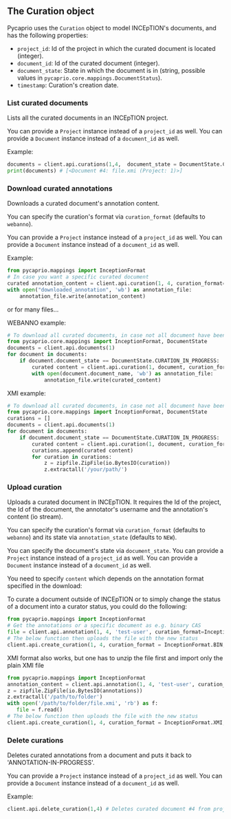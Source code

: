 ## The Curation object

Pycaprio uses the `Curation` object to model INCEpTION's documents, and has the following properties:

* `project_id`: Id of the project in which the curated document is located (integer).
* `document_id`: Id of the curated document (integer).
* `document_state`: State in which the document is in (string, possible values in `pycaprio.core.mappings.DocumentStatus`).
* `timestamp`: Curation's creation date.

### List curated documents
Lists all the curated documents in an INCEpTION project.

You can provide a `Project` instance instead of a `project_id` as well.
You can provide a `Document` instance instead of a `document_id` as well.

Example:
```python
documents = client.api.curations(1,4,  document_state = DocumentState.CURATION_IN_PROGRESS) # Finished curations in project #1
print(documents) # [<Document #4: file.xmi (Project: 1)>]
```

### Download curated annotations
Downloads a curated document's annotation content.

You can specify the curation's format via `curation_format` (defaults to `webanno`).

You can provide a `Project` instance instead of a `project_id` as well.
You can provide a `Document` instance instead of a `document_id` as well.

Example:

```python
from pycaprio.mappings import InceptionFormat
# In case you want a specific curated document
curated annotation_content = client.api.curation(1, 4, curation_format=InceptionFormat.WEBANNO) # Downloads test-user's annotations from document 4 of project 1
with open("downloaded_annotation", 'wb') as annotation_file:
    annotation_file.write(annotation_content)

```
or for many files...

WEBANNO example:
```python
# To download all curated documents, in case not all document have been curated (will cause error), you need to select the ones that have a document_state associated with curation:
from pycaprio.core.mappings import InceptionFormat, DocumentState
documents = client.api.documents(1)
for document in documents:
    if document.document_state == DocumentState.CURATION_IN_PROGRESS:
        curated content = client.api.curation(1, document, curation_format=InceptionFormat.WEBANNO)
        with open(document.document_name, 'wb') as annotation_file:
            annotation_file.write(curated_content)
```


XMI example:
```python
# To download all curated documents, in case not all document have been curated (will cause error), you need to select the ones that have a document_state associated with curation:
from pycaprio.core.mappings import InceptionFormat, DocumentState
curations = []
documents = client.api.documents(1)
for document in documents:
    if document.document_state == DocumentState.CURATION_IN_PROGRESS:
        curated content = client.api.curation(1, document, curation_format=InceptionFormat.XMI)
        curations.append(curated content)
        for curation in curations:
            z = zipfile.ZipFile(io.BytesIO(curation))
            z.extractall('/your/path/')
```


### Upload curation
Uploads a curated document in INCEpTION. It requires the Id of the project, the Id of the document, the annotator's username and the annotation's content (io stream).

You can specify the curation's format via `curation_format` (defaults to `webanno`) and its state via `annotation_state` (defaults to `NEW`).

You can specify the document's state via `document_state`.
You can provide a `Project` instance instead of a `project_id` as well.
You can provide a `Document` instance instead of a `document_id` as well.

You need to specify `content` which depends on the annotation format specified in the download:

To curate a document outside of INCEpTION or to simply change the status of a document into a curator status, you could do the following:

 ```python
from pycaprio.mappings import InceptionFormat
# Get the annotations or a specific document as e.g. binary CAS
file = client.api.annotation(1, 4, 'test-user', curation_format=InceptionFormat.BIN)
# The below function then uploads the file with the new status
client.api.create_curation(1, 4, curation_format = InceptionFormat.BIN, content =  annotations, document_state = DocumentState.CURATION_IN_PROGRESS)
```

XMI format also works, but one has to unzip the file first and import only the plain XMI file
 ```python
from pycaprio.mappings import InceptionFormat
annotation_content = client.api.annotation(1, 4, 'test-user', curation_format=InceptionFormat.XMI)
z = zipfile.ZipFile(io.BytesIO(annotations))
z.extractall('/path/to/folder')
with open('/path/to/folder/file.xmi', 'rb') as f:
    file = f.read()
# The below function then uploads the file with the new status
client.api.create_curation(1, 4, curation_format = InceptionFormat.XMI, content =  file, document_state = DocumentState.CURATION_IN_PROGRESS)
```

### Delete curations
Deletes curated annotations from a document and puts it back to 'ANNOTATION-IN-PROGRESS'.

You can provide a `Project` instance instead of a `project_id` as well.
You can provide a `Document` instance instead of a `document_id` as well.


Example:

```python
client.api.delete_curation(1,4) # Deletes curated document #4 from project #1
```


